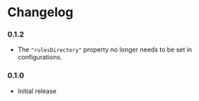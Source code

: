 # Changelog

### 0.1.2

* The `"rulesDirectory"` property no longer needs to be set in configurations.

### 0.1.0

* Initial release
